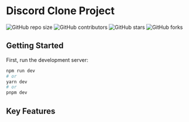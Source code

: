 # Discord Clone Project

![GitHub repo size](https://img.shields.io/github/repo-size/yourusername/discord-clone)
![GitHub contributors](https://img.shields.io/github/contributors/yourusername/discord-clone)
![GitHub stars](https://img.shields.io/github/stars/yourusername/discord-clone?style=social)
![GitHub forks](https://img.shields.io/github/forks/yourusername/discord-clone?style=social)

## Getting Started

First, run the development server:

```bash
npm run dev
# or
yarn dev
# or
pnpm dev
```

## Key Features
